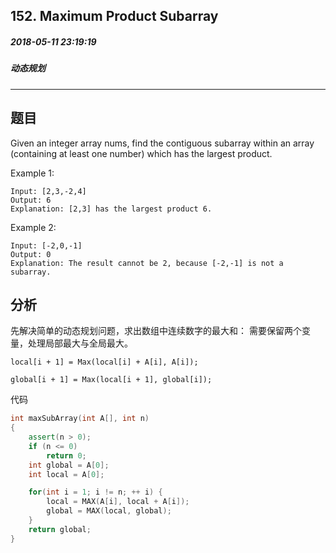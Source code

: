 ## 152. Maximum Product Subarray
##### 2018-05-11 23:19:19
##### 动态规划
***
## 题目
Given an integer array nums, find the contiguous subarray within an array (containing at least one number) which has the largest product.

Example 1:
```
Input: [2,3,-2,4]
Output: 6
Explanation: [2,3] has the largest product 6.
```
Example 2:
```
Input: [-2,0,-1]
Output: 0
Explanation: The result cannot be 2, because [-2,-1] is not a subarray.
```
## 分析
先解决简单的动态规划问题，求出数组中连续数字的最大和：
需要保留两个变量，处理局部最大与全局最大。
```
local[i + 1] = Max(local[i] + A[i], A[i]);

global[i + 1] = Max(local[i + 1], global[i]);
```
代码
```cpp
int maxSubArray(int A[], int n)
{
    assert(n > 0);
    if (n <= 0)
        return 0;
    int global = A[0];
    int local = A[0];

    for(int i = 1; i != n; ++ i) {
        local = MAX(A[i], local + A[i]);
        global = MAX(local, global);
    }
    return global;
}
```
